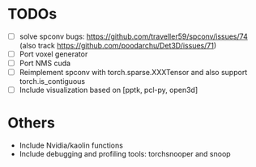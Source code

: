 # TODOs

- [ ] solve spconv bugs: https://github.com/traveller59/spconv/issues/74 (also track https://github.com/poodarchu/Det3D/issues/71)
- [ ] Port voxel generator
- [ ] Port NMS cuda
- [ ] Reimplement spconv with torch.sparse.XXXTensor and also support torch.is_contiguous
- [ ] Include visualization based on [pptk, pcl-py, open3d]

# Others

- Include Nvidia/kaolin functions
- Include debugging and profiling tools: torchsnooper and snoop
